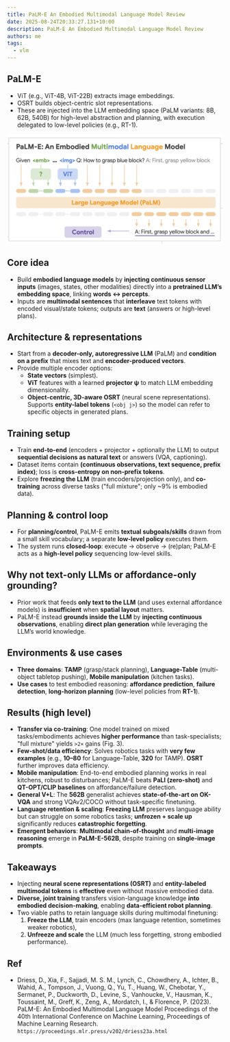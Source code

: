 ```yaml
---
title: PaLM-E An Embodied Multimodal Language Model Review
date: 2025-08-24T20:33:27.131+10:00
description: PaLM-E An Embodied Multimodal Language Model Review
authors: me
tags:
  - vlm
---
```


## PaLM-E

- ViT (e.g., ViT-4B, ViT-22B) extracts image embeddings.
- OSRT builds object-centric slot representations.
- These are injected into the LLM embedding space (PaLM variants: 8B, 62B, 540B) for high-level abstraction and planning, with execution delegated to low-level policies (e.g., RT-1).

![PaLM-E Architecture](./palm-e-architecture.png)

## Core idea

- Build **embodied language models** by **injecting continuous sensor inputs** (images, states, other modalities) directly into a **pretrained LLM’s embedding space**, linking **words ↔ percepts**.
- Inputs are **multimodal sentences** that **interleave** text tokens with encoded visual/state tokens; outputs are **text** (answers or high-level plans).

## Architecture & representations

- Start from a **decoder-only, autoregressive LLM** (PaLM) and **condition on a prefix** that mixes text and **encoder-produced vectors**.
- Provide multiple encoder options:
  - **State vectors** (simplest).
  - **ViT** features with a learned **projector ψ** to match LLM embedding dimensionality.
  - **Object-centric, 3D-aware OSRT** (neural scene representations). Supports **entity-label tokens** (`<obj j>`) so the model can refer to specific objects in generated plans.

## Training setup

- Train **end-to-end** (encoders + projector + optionally the LLM) to output **sequential decisions as natural text** or answers (VQA, captioning).
- Dataset items contain **(continuous observations, text sequence, prefix index)**; loss is **cross-entropy on non-prefix tokens**.
- Explore **freezing the LLM** (train encoders/projection only), and **co-training** across diverse tasks ("full mixture"; only ~9% is embodied data).

## Planning & control loop

- For **planning/control**, PaLM-E emits **textual subgoals/skills** drawn from a small skill vocabulary; a separate **low-level policy** executes them.
- The system runs **closed-loop**: execute → observe → (re)plan; PaLM-E acts as a **high-level policy** sequencing low-level skills.

## Why not text-only LLMs or affordance-only grounding?

- Prior work that feeds **only text to the LLM** (and uses external affordance models) is **insufficient** when **spatial layout** matters.
- PaLM-E instead **grounds inside the LLM** by **injecting continuous observations**, enabling **direct plan generation** while leveraging the LLM’s world knowledge.

## Environments & use cases

- **Three domains**: **TAMP** (grasp/stack planning), **Language-Table** (multi-object tabletop pushing), **Mobile manipulation** (kitchen tasks).
- **Use cases** to test embodied reasoning: **affordance prediction**, **failure detection**, **long-horizon planning** (low-level policies from **RT-1**).

## Results (high level)

- **Transfer via co-training**: One model trained on mixed tasks/embodiments achieves **higher performance** than task-specialists; "full mixture" yields `>2×` gains (Fig. 3).
- **Few-shot/data efficiency**: Solves robotics tasks with **very few examples** (e.g., **10–80** for Language-Table, **320** for TAMP). **OSRT** further improves data efficiency.
- **Mobile manipulation**: End-to-end embodied planning works in real kitchens, robust to disturbances; PaLM-E beats **PaLI (zero-shot)** and **QT-OPT/CLIP baselines** on affordance/failure detection.
- **General V+L**: The **562B** generalist achieves **state-of-the-art on OK-VQA** and strong VQAv2/COCO without task-specific finetuning.
- **Language retention & scaling**: **Freezing LLM** preserves language ability but can struggle on some robotics tasks; **unfrozen + scale up** significantly reduces **catastrophic forgetting**.
- **Emergent behaviors**: **Multimodal chain-of-thought** and **multi-image reasoning** emerge in **PaLM-E-562B**, despite training on **single-image prompts**.

## Takeaways

- Injecting **neural scene representations (OSRT)** and **entity-labeled multimodal tokens** is **effective** even without massive embodied data.
- **Diverse, joint training** transfers vision-language knowledge **into embodied decision-making**, enabling **data-efficient robot planning**.
- Two viable paths to retain language skills during multimodal finetuning:
  1) **Freeze the LLM**, train encoders (max language retention, sometimes weaker robotics),
  2) **Unfreeze and scale** the LLM (much less forgetting, strong embodied performance).

## Ref

- Driess, D., Xia, F., Sajjadi, M. S. M., Lynch, C., Chowdhery, A., Ichter, B., Wahid, A., Tompson, J., Vuong, Q., Yu, T., Huang, W., Chebotar, Y., Sermanet, P., Duckworth, D., Levine, S., Vanhoucke, V., Hausman, K., Toussaint, M., Greff, K., Zeng, A., Mordatch, I., & Florence, P. (2023). PaLM-E: An Embodied Multimodal Language Model Proceedings of the 40th International Conference on Machine Learning, Proceedings of Machine Learning Research. `https://proceedings.mlr.press/v202/driess23a.html`
